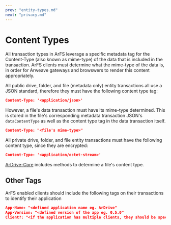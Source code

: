 ```yaml
---
prev: "entity-types.md"
next: "privacy.md"
---
```


# Content Types

All transaction types in ArFS leverage a specific metadata tag for the Content-Type (also known as mime-type) of the data that is included in the transaction. ArFS clients must determine what the mime-type of the data is, in order for Arweave gateways and browswers to render this content appropriately.

All public drive, folder, and file (metadata only) entity transactions all use a JSON standard, therefore they must have the following content type tag:

```json
Content-Type: '<application/json>'
```

However, a file's data transaction must have its mime-type determined. This is stored in the file's corresponding metadata transaction JSON's `dataContentType` as well as the content type tag in the data transaction itself.

```json
Content-Type: "<file's mime-type>"
```

All private drive, folder, and file entity transactions must have the following content type, since they are encrypted:

```json
Content-Type: '<application/octet-stream>'
```

[ArDrive-Core](https://docs.ardrive.io/docs/core-sdk.html) includes methods to determine a file's content type.


## Other Tags

ArFS enabled clients should include the following tags on their transactions to identify their application

```json
App-Name: "<defined application name eg. ArDrive"
App-Version: "<defined version of the app eg. 0.5.0"
Client?: "<if the application has multiple clients, they should be specified here eg. Web" 
```




